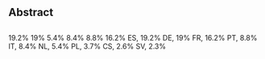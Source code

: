 # 




## Abstract





## 

19.2% 19% 5.4% 8.4% 8.8% 16.2% ES, 19.2% DE, 19% FR, 16.2% PT, 8.8% IT, 8.4% NL, 5.4% PL, 3.7% CS, 2.6% SV, 2.3%

